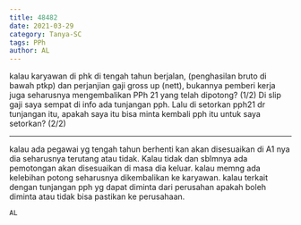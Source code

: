 ```yaml
---
title: 48482
date: 2021-03-29
category: Tanya-SC
tags: PPh
author: AL
---
```


kalau karyawan di phk di tengah tahun berjalan, (penghasilan bruto di bawah ptkp) dan perjanjian gaji gross up (nett), bukannya pemberi kerja juga seharusnya mengembalikan PPh 21 yang telah dipotong? (1/2) Di slip gaji saya sempat di info ada tunjangan pph. Lalu di setorkan pph21 dr tunjangan itu, apakah saya itu bisa minta kembali pph itu untuk saya setorkan? (2/2)

---

kalau ada pegawai yg tengah tahun berhenti kan akan disesuaikan di A1 nya dia seharusnya terutang atau tidak. Kalau tidak dan sblmnya ada pemotongan akan disesuaikan di masa dia keluar. kalau memng ada kelebihan potong seharusnya dikembalikan ke karyawan. kalau terkait dengan tunjangan pph yg dapat diminta dari perusahan apakah boleh diminta atau tidak bisa pastikan ke perusahaan.

`AL`

